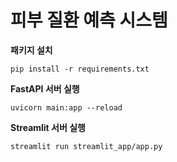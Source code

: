 # 피부 질환 예측 시스템

**패키지 설치**

```
pip install -r requirements.txt
```


**FastAPI 서버 실행**

```
uvicorn main:app --reload
```

**Streamlit 서버 실행**
```
streamlit run streamlit_app/app.py 
```

